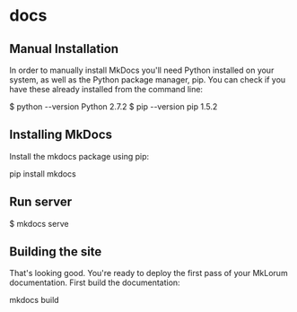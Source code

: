 # docs
## Manual Installation
In order to manually install MkDocs you'll need Python installed on your system, as well as the Python package manager, pip. You can check if you have these already installed from the command line:

$ python --version
Python 2.7.2
$ pip --version
pip 1.5.2

## Installing MkDocs
Install the mkdocs package using pip:

pip install mkdocs

## Run server
$ mkdocs serve

## Building the site
That's looking good. You're ready to deploy the first pass of your MkLorum documentation. First build the documentation:

mkdocs build
